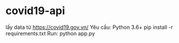 # covid19-api
lấy data từ https://covid19.gov.vn/ 
Yêu cầu:
		Python 3.6+
  	pip install -r requirements.txt
Run: python app.py
